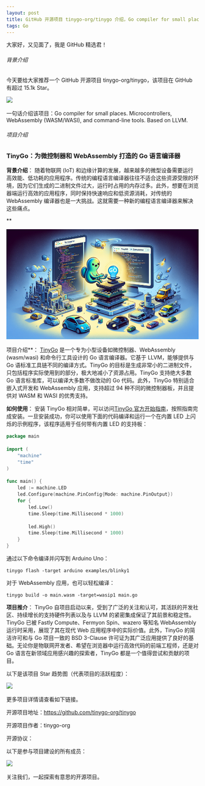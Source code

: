```yaml
---
layout: post
title: GitHub 开源项目 tinygo-org/tinygo 介绍，Go compiler for small places. Microcontrollers, WebAssembly (WASM/WASI), and command-line tools. Based on LLVM.
tags: Go
---
```


大家好，又见面了，我是 GitHub 精选君！

###### 背景介绍

今天要给大家推荐一个 GitHub 开源项目 tinygo-org/tinygo，该项目在 GitHub 有超过 15.1k Star。

![](https://stats.deeptrain.net/repo/tinygo-org/tinygo/?theme=light)

一句话介绍该项目：Go compiler for small places. Microcontrollers, WebAssembly (WASM/WASI), and command-line tools. Based on LLVM.





###### 项目介绍

### TinyGo：为微控制器和 WebAssembly 打造的 Go 语言编译器

**背景介绍**：
随着物联网 (IoT) 和边缘计算的发展，越来越多的微型设备需要运行高效能、低功耗的应用程序。传统的编程语言编译器往往不适合这些资源受限的环境，因为它们生成的二进制文件过大，运行时占用的内存过多。此外，想要在浏览器端运行高效的应用程序，同时保持快速响应和低资源消耗，对传统的 WebAssembly 编译器也是一大挑战。这就需要一种新的编程语言编译器来解决这些痛点。

**

![](https://raw.githubusercontent.com/ZhuPeng/pic/master/mac/compress_tmp-208f8e946e5971c4a1cafc843f8f1303.png)

项目介绍**：
[TinyGo](https://github.com/tinygo-org/tinygo) 是一个专为小型设备如微控制器、WebAssembly (wasm/wasi) 和命令行工具设计的 Go 语言编译器。它基于 LLVM，能够提供与 Go 语标准工具链不同的编译方式。TinyGo 的目标是生成非常小的二进制文件，只包括程序实际使用到的部分，极大地减小了资源占用。TinyGo 支持绝大多数 Go 语言标准库，可以编译大多数不做改动的 Go 代码。此外，TinyGo 特别适合嵌入式开发和 WebAssembly 应用，支持超过 94 种不同的微控制器板，并且提供对 WASM 和 WASI 的优秀支持。

**如何使用**：
安装 TinyGo 相对简单，可以访问[TinyGo 官方开始指南](https://tinygo.org/getting-started/)，按照指南完成安装。一旦安装成功，你可以使用下面的代码编译和运行一个在内置 LED 上闪烁的示例程序，该程序适用于任何带有内置 LED 的支持板：
```go
package main

import (
    "machine"
    "time"
)

func main() {
    led := machine.LED
    led.Configure(machine.PinConfig{Mode: machine.PinOutput})
    for {
        led.Low()
        time.Sleep(time.Millisecond * 1000)

        led.High()
        time.Sleep(time.Millisecond * 1000)
    }
}
```
通过以下命令编译并闪写到 Arduino Uno：
```shell
tinygo flash -target arduino examples/blinky1
```
对于 WebAssembly 应用，也可以轻松编译：
```shell
tinygo build -o main.wasm -target=wasip1 main.go
```

**项目推介**：
TinyGo 自项目启动以来，受到了广泛的关注和认可，其活跃的开发社区、持续增长的支持硬件列表以及与 LLVM 的紧密集成保证了其前景和稳定性。TinyGo 已被 Fastly Compute、Fermyon Spin、wazero 等知名 WebAssembly 运行时采用，展现了其在现代 Web 应用程序中的实际价值。此外，TinyGo 的简洁许可和与 Go 项目一致的 BSD 3-Clause 许可证为其广泛应用提供了良好的基础。无论你是物联网开发者、希望在浏览器中运行高效代码的前端工程师，还是对 Go 语言在新领域应用感兴趣的探索者，TinyGo 都是一个值得尝试和贡献的项目。

以下是该项目 Star 趋势图（代表项目的活跃程度）：

![](https://api.star-history.com/svg?repos=tinygo-org/tinygo&type=Timeline)

更多项目详情请查看如下链接。

开源项目地址：https://github.com/tinygo-org/tinygo 

开源项目作者：tinygo-org

开源协议：

以下是参与项目建设的所有成员：

![](https://contrib.rocks/image?repo=tinygo-org/tinygo)

关注我们，一起探索有意思的开源项目。

